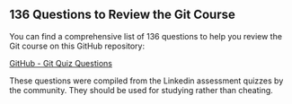 ## 136 Questions to Review the Git Course

You can find a comprehensive list of 136 questions to help you review the Git course on this GitHub repository:

[GitHub - Git Quiz Questions](https://github.com/Ebazhanov/linkedin-skill-assessments-quizzes/blob/main/git/git-quiz.md)

These questions were compiled from the Linkedin assessment quizzes by the community.
They should be used for studying rather than cheating.
